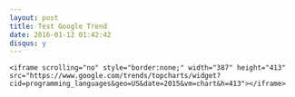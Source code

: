 ```yaml
---
layout: post
title: Test Google Trend
date: 2016-01-12 01:42:42
disqus: y
---
```


    <iframe scrolling="no" style="border:none;" width="387" height="413" src="https://www.google.com/trends/topcharts/widget?cid=programming_languages&geo=US&date=2015&vm=chart&h=413"></iframe>

